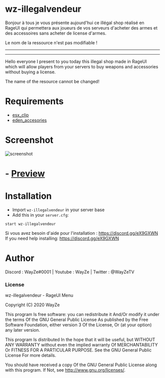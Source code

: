 # wz-illegalvendeur

Bonjour à tous je vous présente aujourd'hui ce illégal shop réalisé en RageUI qui permettera aux joueurs de vos serveurs d'acheter des armes et des accessoires sans acheter de license d'armes.

Le nom de la ressource n'est pas modifiable !

-----------------------------------------------------
-----------------------------------------------------

Hello everyone I present to you today this illegal shop made in RageUI which will allow players from your servers to buy weapons and accessories without buying a license.


The name of the resource cannot be changed!

# Requirements

- [esx_clip](https://github.com/gregos1810/esx_clip) 
- [eden_accesories](https://github.com/esx-community/eden_accesories) 

# Screenshot

![screenshot](https://media.discordapp.net/attachments/723280320450920480/728964362475405402/unknown.png?width=704&height=702)

# - [Preview](https://streamable.com/88vz2t) 

# Installation
- Import `wz-illegalvendeur` in your server base
- Add this in your `server.cfg`:

```
start wz-illegalvendeur
```
Si vous avez besoin d'aide pour l'installation : https://discord.gg/eX9GXWN
If you need help installing: https://discord.gg/eX9GXWN

# Author 
Discord : WayZe#0001 | Youtube : WayZe | Twitter : @WayZeTV

### License
wz-illegalvendeur - RageUI Menu

Copyright (C) 2020 WayZe

This program Is free software: you can redistribute it And/Or modify it under the terms Of the GNU General Public License As published by the Free Software Foundation, either version 3 Of the License, Or (at your option) any later version.

This program Is distributed In the hope that it will be useful, but WITHOUT ANY WARRANTY without even the implied warranty Of MERCHANTABILITY Or FITNESS FOR A PARTICULAR PURPOSE. See the GNU General Public License For more details.

You should have received a copy Of the GNU General Public License along with this program. If Not, see http://www.gnu.org/licenses/.

